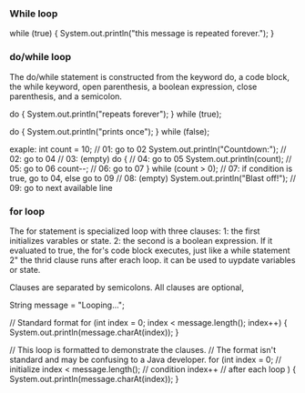 ### While loop

while (true) {
    System.out.println("this message is repeated forever.");
}

### do/while loop
The do/while statement is constructed from the keyword do, a code block, the while keyword, open parenthesis, a boolean expression, close parenthesis, and a semicolon.

do {
    System.out.println("repeats forever");
} while (true);

do {
    System.out.println("prints once");
} while (false);


exaple:
int count = 10;                   // 01: go to 02
System.out.println("Countdown:"); // 02: go to 04
                                  // 03: (empty)
do {                              // 04: go to 05
    System.out.println(count);    // 05: go to 06
    count--;                      // 06: go to 07
} while (count > 0);              // 07: if condition is true, go to 04, else go to 09
                                  // 08: (empty)
System.out.println("Blast off!"); // 09: go to next available line

 ### for loop

 The for statement is specialized loop with three clauses:
1: the first initializes varables or state.
2: the second is a boolean expression. If it evaluated to true, the for's code block executes, just like a while statement
2" the thrid clause runs after erach loop. it can be used to uypdate variables or state.

Clauses are separated by semicolons. All clauses are optional,

String message = "Looping...";

// Standard format
for (int index = 0; index < message.length(); index++) {
    System.out.println(message.charAt(index));
}

// This loop is formatted to demonstrate the clauses.
// The format isn't standard and may be confusing to a Java developer.
for (int index = 0;               // initialize
        index < message.length(); // condition
        index++                   // after each loop
        ) {
    System.out.println(message.charAt(index));
}
